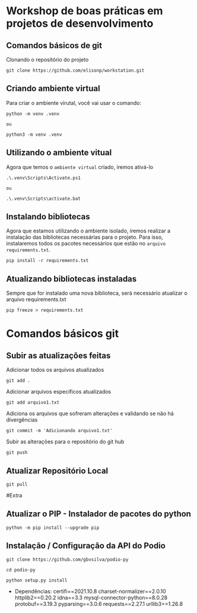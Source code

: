 # Workshop de boas práticas em projetos de desenvolvimento

## Comandos básicos de git
Clonando o repositório do projeto
```
git clone https://github.com/elisonp/workstation.git
```

## Criando ambiente virtual
Para criar o ambiente virutal, você vai usar o comando:
```shel
python -m venv .venv

ou

python3 -m venv .venv
```

## Utilizando o ambiente vitual
Agora que temos o `ambiente virtual` criado, iremos ativá-lo 

```shel
.\.venv\Scripts\Activate.ps1

ou

.\.venv\Scripts\activate.bat
```

## Instalando bibliotecas
Agora que estamos utilizando o ambiente isolado, iremos realizar a instalação das bibliotecas necessárias para o projeto. Para isso, instalaremos todos os pacotes necessários que estão no `arquivo requirements.txt`.
```shell
pip install -r requirements.txt
```
## Atualizando bibliotecas instaladas
Sempre que for instalado uma nova biblioteca, será necessário atualizar o arquivo requirements.txt
```shell
pip freeze > requirements.txt
```
        
# Comandos básicos git
## Subir as atualizações feitas

Adicionar todos os arquivos atualizados
```
git add .
```

Adicionar arquivos específicos atualizados
```
git add arquivo1.txt
```

Adiciona os arquivos que sofreram alterações e validando se não há divergências
```
git commit -m 'Adicionando arquivo1.txt'
```

Subir as alterações para o repositório do git hub
```
git push
```
## Atualizar Repositório Local
```
git pull
```
#Extra

## Atualizar o PIP - Instalador de pacotes do python
```
python -m pip install --upgrade pip
```

## Instalação / Configuração da API do Podio
```
git clone https://github.com/gbvsilva/podio-py

cd podio-py

python setup.py install
```
 - Dependências:
certifi==2021.10.8
charset-normalizer==2.0.10
httplib2==0.20.2
idna==3.3
mysql-connector-python==8.0.28
protobuf==3.19.3
pyparsing==3.0.6
requests==2.27.1
urllib3==1.26.8
